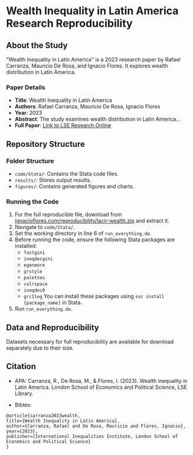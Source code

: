 # Wealth Inequality in Latin America Research Reproducibility

## About the Study
"Wealth Inequality in Latin America" is a 2023 research paper by Rafael Carranza, Mauricio De Rosa, and Ignacio Flores. It explores wealth distribution in Latin America.

### Paper Details
- **Title**: Wealth Inequality in Latin America
- **Authors**: Rafael Carranza, Mauricio De Rosa, Ignacio Flores
- **Year**: 2023
- **Abstract**: The study examines wealth distribution in Latin America...
- **Full Paper**: [Link to LSE Research Online](http://eprints.lse.ac.uk/119426/)

## Repository Structure
### Folder Structure
- `code/Stata/`: Contains the Stata code files.
- `results/`: Stores output results.
- `figures/`: Contains generated figures and charts.

### Running the Code
1. For the full reproducible file, download from [ignacioflores.com/reproducibility/lacir-wealth.zip](https://www.ignacioflores.com/reproducibility/lacir-wealth.zip) and extract it.
2. Navigate to `code/Stata/`.
3. Set the working directory in line 6 of `run_everything.do`.
4. Before running the code, ensure the following Stata packages are installed:
   - `fastgini`
   - `ineqdecgini`
   - `egenmore`
   - `grstyle`
   - `palettes`
   - `colrspace`
   - `ineqdec0`
   - `grc1leg`
   You can install these packages using `ssc install [package_name]` in Stata.
5. Run `run_everything.do`.

## Data and Reproducibility
Datasets necessary for full reproducibility are available for download separately due to their size.

## Citation

- APA:
 Carranza, R., De Rosa, M., & Flores, I. (2023). Wealth inequality in Latin America. London School of Economics and Political Science, LSE Library.

- Bibtex:
```
@article{carranza2023wealth,
title={Wealth Inequality in Latin America},
author={Carranza, Rafael and De Rosa, Mauricio and Flores, Ignacio},
year={2023},
publisher={International Inequalities Institute, London School of Economics and Political Science}
}
```
